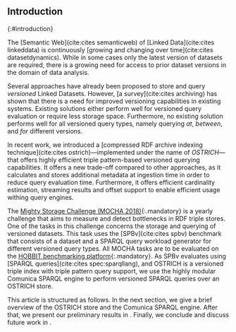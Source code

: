 ## Introduction
{:#introduction}

The [Semantic Web](cite:cites semanticweb) of [Linked Data](cite:cites linkeddata) is continuously [growing and changing over time](cite:cites datasetdynamics).
While in some cases only the latest version of datasets are required, there is a growing need for access to prior dataset versions in the domain of data analysis.

Several approaches have already been proposed to store and query _versioned_ Linked Datasets.
However, [a survey](cite:cites archiving) has shown that there is a need for improved versioning capabilities in existing systems.
Existing solutions either perform well for versioned query evaluation or require less storage space.
Furthermore, no existing solution performs well for all versioned query types, namely querying *at*, *between*, and *for* different versions.

In recent work, we introduced a [compressed RDF archive indexing technique](cite:cites ostrich)—implemented under the name of _OSTRICH_—
that offers highly efficient triple pattern-based versioned querying capabilities.
It offers a new trade-off compared to other approaches, as it calculates and stores additional metadata at ingestion time in order to reduce query evaluation time.
Furthermore, it offers efficient cardinality estimation, streaming results and offset support to enable efficient usage withing query engines.

The [Mighty Storage Challenge (MOCHA 2018)](https://project-hobbit.eu/challenges/mighty-storage-challenge2018/){:.mandatory}
is a yearly challenge that aims to measure and detect bottlenecks in RDF triple stores.
One of the tasks in this challenge concerns the storage and querying of versioned datasets.
This task uses the [SPBv](cite:cites spbv) benchmark that consists of a dataset and a SPARQL query workload generator for different versioned query types.
All MOCHA tasks are to be evaluated on the [HOBBIT benchmarking platform](https://project-hobbit.eu/){:.mandatory}.
As SPBv evaluates using [SPARQL queries](cite:cites spec:sparqllang), and OSTRICH is a versioned triple index with triple pattern query support,
we use the highly modular Comunica SPARQL engine to perform versioned SPARQL queries over an OSTRICH store.

This article is structured as follows.
In the next section, we give a brief overview of the OSTRICH store and the Comunica SPARQL engine.
After that, we present our preliminary results in [](#evaluation).
Finally, we conclude and discuss future work in [](#conclusions).
